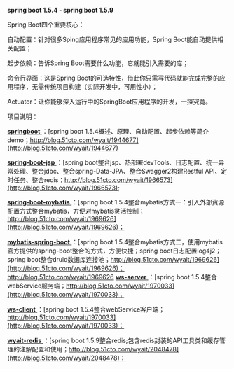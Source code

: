 
**spring boot 1.5.4 - spring boot 1.5.9**

Spring Boot四个重要核心：

自动配置：针对很多Sping应用程序常见的应用功能，Spring Boot能自动提供相关配置；

起步依赖：告诉Spring Boot需要什么功能，它就能引入需要的库；

命令行界面：这是Spring Boot的可选特性，借此你只需写代码就能完成完整的应用程序，无需传统项目构建（实际开发中，可用性小）；

Actuator：让你能够深入运行中的SpringBoot应用程序的开发，一探究竟。

项目说明：

[ **springboot** ](https://github.com/wyait/spring-boot-1.5.4.git)：[spring boot 1.5.4概述、原理、自动配置、起步依赖等简介demo；http://blog.51cto.com/wyait/1944677](http://blog.51cto.com/wyait/1944677)

[ **spring-boot-jsp** ](https://github.com/wyait/spring-boot-1.5.4.git)：[spring boot整合jsp、热部署devTools、日志配置、统一异常处理、整合jdbc、整合spring-Data-JPA、整合Swagger2构建Restful API、定时任务、整合redis；http://blog.51cto.com/wyait/1966573](http://blog.51cto.com/wyait/1966573);

[ **spring-boot-mybatis** ](https://github.com/wyait/spring-boot-1.5.4.git)：[spring boot 1.5.4整合mybatis方式一：引入外部资源配置方式整合mybatis，方便对mybatis灵活控制；http://blog.51cto.com/wyait/1969626](http://blog.51cto.com/wyait/1969626)；

[ **mybatis-spring-boot** ](https://github.com/wyait/spring-boot-1.5.4.git)：[spring boot 1.5.4整合mybatis方式二，使用mybatis官方提供的spring-boot整合的方式，方便快捷；spring boot日志配置log4j2；spring boot整合druid数据库连接池；http://blog.51cto.com/wyait/1969626](http://blog.51cto.com/wyait/1969626)；
http://blog.51cto.com/wyait/1969626
[ **ws-server** ](https://github.com/wyait/spring-boot-1.5.4.git)：[spring boot 1.5.4整合webService服务端；http://blog.51cto.com/wyait/1970033](http://blog.51cto.com/wyait/1970033)；

[ **ws-client** ](https://github.com/wyait/spring-boot-1.5.4.git)：[spring boot 1.5.4整合webService客户端；http://blog.51cto.com/wyait/1970033](http://blog.51cto.com/wyait/1970033)；

[ **wyait-redis** ](https://github.com/wyait/project.git)：[spring boot 1.5.9整合redis;包含redis封装的API工具类和缓存管理的注解配置和使用；http://blog.51cto.com/wyait/2048478](http://blog.51cto.com/wyait/2048478)；
